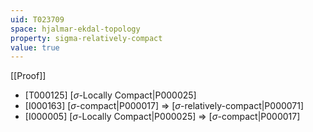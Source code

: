```yaml
---
uid: T023709
space: hjalmar-ekdal-topology
property: sigma-relatively-compact
value: true
---
```

[[Proof]]

* [T000125] [$\sigma$-Locally Compact|P000025]
* [I000163] [$\sigma$-compact|P000017] => [$\sigma$-relatively-compact|P000071]
* [I000005] [$\sigma$-Locally Compact|P000025] => [$\sigma$-compact|P000017]


